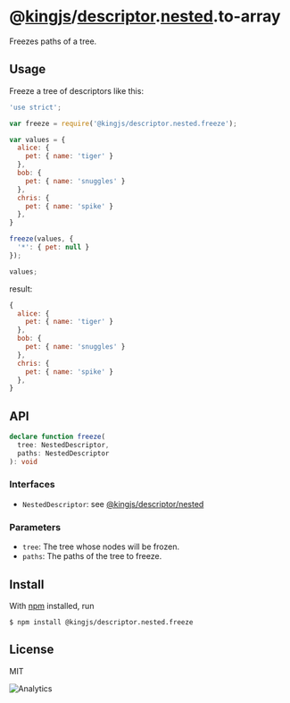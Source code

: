 # @[kingjs](https://www.npmjs.com/package/kingjs)/[descriptor](https://www.npmjs.com/package/@kingjs/descriptor).[nested](https://www.npmjs.com/package/@kingjs/descriptor.nested).to-array
Freezes paths of a tree.
## Usage
Freeze a tree of descriptors like this:
```js
'use strict';

var freeze = require('@kingjs/descriptor.nested.freeze');

var values = {
  alice: {
    pet: { name: 'tiger' }
  },
  bob: {
    pet: { name: 'snuggles' }
  },
  chris: {
    pet: { name: 'spike' }
  },
}

freeze(values, {
  '*': { pet: null }
});

values;
```
result:
```js
{
  alice: {
    pet: { name: 'tiger' }
  },
  bob: {
    pet: { name: 'snuggles' }
  },
  chris: {
    pet: { name: 'spike' }
  },
}
```
## API
```ts
declare function freeze(
  tree: NestedDescriptor,
  paths: NestedDescriptor
): void
```
### Interfaces
- `NestedDescriptor`: see [@kingjs/descriptor/nested][nested-descriptor]
### Parameters
- `tree`: The tree whose nodes will be frozen.
- `paths`: The paths of the tree to freeze.
## Install
With [npm](https://npmjs.org/) installed, run
```
$ npm install @kingjs/descriptor.nested.freeze
```
## License
MIT

![Analytics](https://analytics.kingjs.net/descriptor/nested/freeze)

  [nested-descriptor]: https://www.npmjs.com/package/@kingjs/descriptor/nested